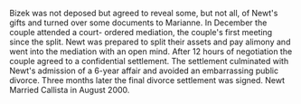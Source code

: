 Bizek was not deposed but agreed to reveal some, but not all, of Newt's gifts and turned over some documents to Marianne.
In December the couple attended a court- ordered mediation, the couple's first meeting since the split.
Newt was prepared to split their assets and pay alimony and went into the mediation with an open mind.
After 12 hours of negotiation the couple agreed to a confidential settlement.
The settlement culminated with Newt's admission of a 6-year affair and avoided an embarrassing public divorce.
Three months later the final divorce settlement was signed.
Newt Married Callista in August 2000.
